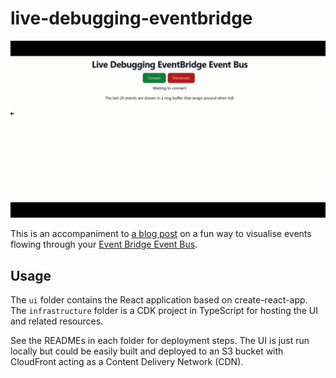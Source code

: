 # live-debugging-eventbridge

![An animation showing events describing products being updated and created arriving on an Event Bus.](demo.gif)

This is an accompaniment to [a blog post] on a fun way to visualise events
flowing through your [Event Bridge Event Bus].

[a blog post]: https://jsherz.com/aws/eventbridge/event%20bus/2023/03/02/live-debugging-eventbridge-event-bus.html
[Event Bridge Event Bus]: https://docs.aws.amazon.com/eventbridge/latest/userguide/eb-event-bus.html

## Usage

The `ui` folder contains the React application based on create-react-app. The
`infrastructure` folder is a CDK project in TypeScript for hosting the UI and
related resources.

See the READMEs in each folder for deployment steps. The UI is just run locally
but could be easily built and deployed to an S3 bucket with CloudFront acting
as a Content Delivery Network (CDN).
